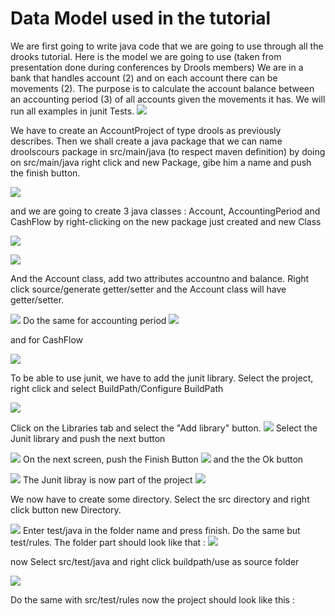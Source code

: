 # Data Model used in the tutorial
We are first going to write java code that we are going to use through all the drooks tutorial.
Here is the model we are going to use (taken from presentation done during conferences by Drools members)
We are in a bank that handles account (2) and on each account there can be movements (2). The purpose is to calculate the account balance between an accounting period (3) of all accounts given the movements it has.
We will run all examples in junit Tests.
![](drools/dataModel_fig1.jpeg)

We have to create an AccountProject of type drools as previously describes.
Then we shall create a java package that we can name droolscours package in src/main/java (to respect maven definition) by doing on src/main/java right click and new Package, gibe him a name and push the finish button.


![](drools/dataModel_fig2.jpeg)


and we are going to create 3 java classes : Account, AccountingPeriod and CashFlow by right-clicking on the new package just created and new Class

![](drools/dataModel_fig3.jpeg)


![](drools/dataModel_fig4.png)

And the Account class, add two attributes accountno and balance.
Right click source/generate getter/setter and the Account class will have getter/setter.

![](drools/dataModel_fig5.png)
Do the same for accounting period 
![](drools/dataModel_fig6.png)


and for CashFlow

![](drools/dataModel_fig7.png)

To be able to use junit, we have to add the junit library.
Select the project, right click and select BuildPath/Configure BuildPath

![](drools/dataModel_fig8.png)


Click on the Libraries tab and select the "Add library" button.
![](drools/dataModel_fig9.png)
Select the Junit library and push the next button


![](drools/dataModel_fig10.png)
On the next screen, push the Finish Button
![](drools/dataModel_fig11.png)
and the the Ok button

![](drools/dataModel_fig12.png)
The Junit libray is now part of the project
![](drools/dataModel_fig13.png)



We now have to create some directory.
Select the src  directory and right click button new Directory.

![](drools/dataModel_fig14.png)
Enter test/java in the folder name and press finish.
Do the same but test/rules. 
The folder part should look like that : 
![](drools/dataModel_fig15.png)

now Select src/test/java and right click buildpath/use as source folder


![](drools/dataModel_fig16.png)

Do the same with src/test/rules
now the project should look like this : 






